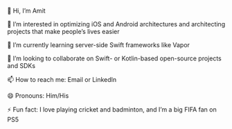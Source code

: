 👋 Hi, I’m Amit

👀 I’m interested in optimizing iOS and Android architectures and architecting projects that make people’s lives easier

🌱 I’m currently learning server-side Swift frameworks like Vapor

💞️ I’m looking to collaborate on Swift- or Kotlin-based open-source projects and SDKs

📫 How to reach me: Email or LinkedIn

😄 Pronouns: Him/His

⚡ Fun fact: I love playing cricket and badminton, and I’m a big FIFA fan on PS5

<!---
amit-sen-devrel/amit-sen-devrel is a ✨ special ✨ repository because its `README.md` (this file) appears on your GitHub profile.
You can click the Preview link to take a look at your changes.
--->
